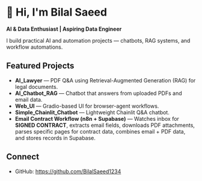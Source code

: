 # 👋 Hi, I'm Bilal Saeed

**AI & Data Enthusiast | Aspiring Data Engineer**

I build practical AI and automation projects — chatbots, RAG systems, and workflow automations.

## Featured Projects
- **AI_Lawyer** — PDF Q&A using Retrieval-Augmented Generation (RAG) for legal documents.  
- **AI_Chatbot_RAG** — Chatbot that answers from uploaded PDFs and email data.  
- **Web_UI** — Gradio-based UI for browser-agent workflows.  
- **Simple_Chainlit_Chatbot** — Lightweight Chainlit Q&A chatbot.  
- **Email Contract Workflow (n8n + Supabase)** — Watches inbox for **SIGNED CONTRACT**, extracts email fields, downloads PDF attachments, parses specific pages for contract data, combines email + PDF data, and stores records in Supabase.

## Connect
- GitHub: https://github.com/BilalSaeed1234  
  
